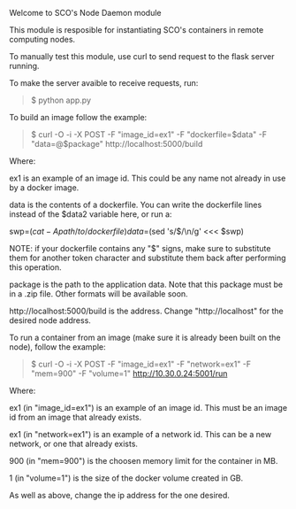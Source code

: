 Welcome to SCO's Node Daemon module

This module is resposible for instantiating SCO's containers in remote computing nodes.


To manually test this module, use curl to send request to the flask server running.


To make the server avaible to receive requests, run:

>$ python app.py

To build an image follow the example:

>$ curl -O -i -X POST -F "image_id=ex1" -F "dockerfile=$data" -F "data=@$package" http://localhost:5000/build

Where:

ex1 is an example of an image id. This could be any name not already in use by a docker image.

data is the contents of a dockerfile. You can write the dockerfile lines instead of the $data2 variable here, or run  a:

swp=$(cat -A path/to/dockerfile)
data=$(sed 's/\$/\\n/g' <<< $swp)


NOTE: if your dockerfile contains any "$" signs, make sure to substitute them for another token character and substitute them back after performing this operation.

package is the path to the application data. Note that this package must be in a .zip file. Other formats will be available soon.

http://localhost:5000/build is the address. Change "http://localhost" for the desired node address.


To run a container from an image (make sure it is already been built on the node), follow the example:


>$ curl -O -i -X POST -F "image_id=ex1" -F "network=ex1" -F "mem=900" -F "volume=1" http://10.30.0.24:5001/run

Where:

ex1 (in "image_id=ex1") is an example of an image id. This must be an image id from an image that already exists.

ex1 (in "network=ex1") is an example of a network id. This can be a new network, or one that already exists.

900 (in "mem=900") is the choosen memory limit for the container in MB.

1 (in "volume=1") is the size of the docker volume created in GB.

As well as above, change the ip address for the one desired.





